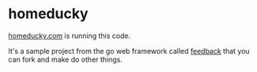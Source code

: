 # homeducky

[homeducky.com](https://homeducky.com) is running this code.

It's a sample project from the go web framework called [feedback](https://andrewarrow.dev) that you can fork and make do other things.
